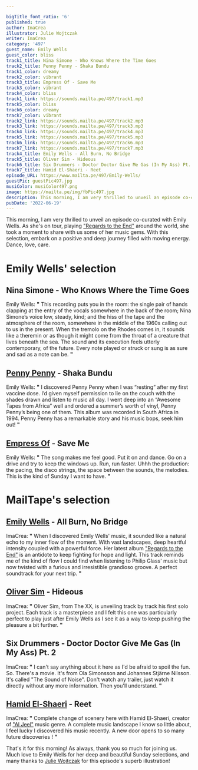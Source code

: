 ```yaml
---

bigTitle_font_ratio: '6'
published: true
author: ImaCrea
illustrator: Julie Wojtczak
writer: ImaCrea
category: '497'
guest_name: Emily Wells
guest_color: bliss
track1_title: Nina Simone - Who Knows Where the Time Goes
track2_title: Penny Penny - Shaka Bundu
track1_color: dreamy
track2_color: vibrant
track3_title: Empress Of - Save Me
track3_color: vibrant
track4_color: bliss
track1_link: https://sounds.mailta.pe/497/track1.mp3
track5_color: bliss
track6_color: dreamy
track7_color: vibrant
track2_link: https://sounds.mailta.pe/497/track2.mp3
track3_link: https://sounds.mailta.pe/497/track3.mp3
track4_link: https://sounds.mailta.pe/497/track4.mp3
track5_link: https://sounds.mailta.pe/497/track5.mp3
track6_link: https://sounds.mailta.pe/497/track6.mp3
track7_link: https://sounds.mailta.pe/497/track7.mp3
track4_title: Emily Wells - All Burn, No Bridge
track5_title: Oliver Sim - Hideous
track6_title: Six Drummers - Doctor Doctor Give Me Gas (In My Ass) Pt. 2
track7_title: Hamid El-Shaeri - Reet
episode_URL: https://www.mailta.pe/497/Emily-Wells/
guestPic: guestPic497.jpg
musiColor: musiColor497.png
image: https://mailta.pe/img/fbPic497.jpg
description: This morning, I am very thrilled to unveil an episode co-curated with Emily Wells. As she's on tour, playing Regards to the End around the world, she took a moment to share with us some of her music gems. With this selection, embark on a positive and deep journey filled with moving energy. Dance, love, care.
pubDate: '2022-06-19'
---
```

This morning, I am very thrilled to unveil an episode co-curated with Emily Wells. As she's on tour, playing ["Regards to the End"](https://emilywells.bandcamp.com/album/regards-to-the-end) around the world, she took a moment to share with us some of her music gems. With this selection, embark on a positive and deep journey filled with moving energy. Dance, love, care. 


# Emily Wells' selection

## Nina Simone - Who Knows Where the Time Goes 
Emily Wells: **"** This recording puts you in the room: the single pair of hands clapping at the entry of the vocals somewhere in the back of the room; Nina Simone’s voice low, steady, kind; and the hiss of the tape and the atmosphere of the room, somewhere in the middle of the 1960s calling out to us in the present. When the tremolo on the Rhodes comes in, it sounds like a theremin or as though it might come from the throat of a creature that lives beneath the sea. The sound and its execution feels utterly contemporary, of the future. Every note played or struck or sung is as sure and sad as a note can be. **"** 

## [Penny Penny](https://pennypenny.bandcamp.com/album/shaka-bundu) - Shaka Bundu
Emily Wells: **"** I discovered Penny Penny when I was “resting” after my first vaccine dose. I’d given myself permission to lie on the couch with the shades drawn and listen to music all day. I went deep into an “Awesome Tapes from Africa” well and ordered a summer’s worth of vinyl, Penny Penny’s being one of them. This album was recorded in South Africa in 1994. Penny Penny has a remarkable story and his music bops, seek him out! **"** 

## [Empress Of](https://empressof.bandcamp.com/) - Save Me
Emily Wells: **"** The song makes me feel good. Put it on and dance. Go on a drive and try to keep the windows up. Run, run faster. Uhhh the production: the pacing, the disco strings, the space between the sounds, the melodies. This is the kind of Sunday I want to have. **"** 


# MailTape's selection

## [Emily Wells](https://emilywells.bandcamp.com/) - All Burn, No Bridge
ImaCrea: **"** When I discovered Emily Wells' music, it sounded like a natural echo to my inner flow of the moment. With vast landscapes, deep heartful intensity coupled with a powerful force. Her latest album ["Regards to the End"](https://emilywells.bandcamp.com/album/regards-to-the-end) is an antidote to keep fighting for hope and light. This track reminds me of the kind of flow I could find when listening to Philip Glass' music but now twisted with a furious and irresistible grandioso groove. A perfect soundtrack for your next trip. **"** 

## [Oliver Sim](https://oliversim.bandcamp.com) - Hideous
ImaCrea: **"** Oliver Sim, from The XX, is unveiling track by track his first solo project. Each track is a masterpiece and I felt this one was particularly perfect to play just after Emily Wells as I see it as a way to keep pushing the pleasure a bit further. **"** 

## Six Drummers - Doctor Doctor Give Me Gas (In My Ass) Pt. 2
ImaCrea: **"** I can't say anything about it here as I'd be afraid to spoil the fun. So. There's a movie. It's from Ola Simonsson and Johannes Stjärne Nilsson. It's called "The Sound of Noise". Don't watch any trailer, just watch it directly without any more information. Then you'll understand. **"** 

## [Hamid El-Shaeri](https://habibifunkrecords.bandcamp.com/album/habibi-funk-018-the-slam-years-1983-1988) - Reet
ImaCrea: **"** Complete change of scenery here with Hamid El-Shaeri, creator of ["Al Jeel"](https://en.wikipedia.org/wiki/Al_Jeel) music genre. A complete music landscape I know so little about, I feel lucky I discovered his music recently. A new door opens to so many future discoveries ! **"** 


That's it for this morning! As always, thank you so much for joining us. Much love to Emily Wells for her deep and beautiful Sunday selections, and many thanks to [Julie Wojtczak](https://www.instagram.com/julie_wo/) for this episode's superb illustration!
